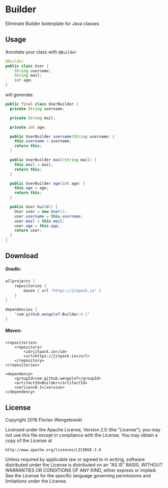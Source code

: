 # Builder

Eliminate Builder boilerplate for Java classes

## Usage

Annotate your class with `@Builder`

```java
@Builder
public class User {
    String username;
    String mail;
    int age;
}
```

will generate:

```java
public final class UserBuilder {
  private String username;

  private String mail;

  private int age;

  public UserBuilder username(String username) {
    this.username = username;
    return this;
  }

  public UserBuilder mail(String mail) {
    this.mail = mail;
    return this;
  }

  public UserBuilder age(int age) {
    this.age = age;
    return this;
  }

  public User build() {
    User user = new User();
    user.username = this.username;
    user.mail = this.mail;
    user.age = this.age;
    return user;
  }
}
```

## Download

##### Gradle:

```java
allprojects {
    repositories {
        maven { url "https://jitpack.io" }
    }
}
```

```java
dependencies {
    'com.github.wengelef:Builder:0.1'
}
```

##### Maven:

```
<repositories>
    <repository>
        <id>jitpack.io</id>
        <url>https://jitpack.io</url>
    </repository>
</repositories>
```

```
<dependency>
    <groupId>com.github.wengelef</groupId>
    <artifactId>Builder</artifactId>
    <version>0.1</version>
</dependency>
```

## License

Copyright 2016 Florian Wengelewski

Licensed under the Apache License, Version 2.0 (the "License");
you may not use this file except in compliance with the License.
You may obtain a copy of the License at

    http://www.apache.org/licenses/LICENSE-2.0

Unless required by applicable law or agreed to in writing, software
distributed under the License is distributed on an "AS IS" BASIS,
WITHOUT WARRANTIES OR CONDITIONS OF ANY KIND, either express or implied.
See the License for the specific language governing permissions and
limitations under the License.
